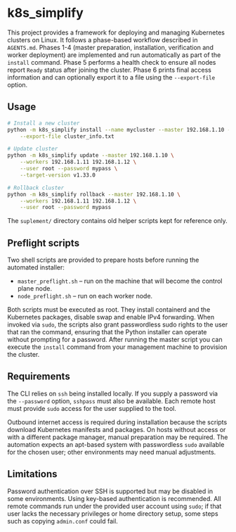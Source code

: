 # k8s_simplify

This project provides a framework for deploying and managing Kubernetes clusters on Linux.
It follows a phase-based workflow described in `AGENTS.md`.
Phases 1-4 (master preparation, installation, verification and worker
deployment) are implemented and run automatically as part of the `install`
command. Phase 5 performs a health check to ensure all nodes report `Ready`
status after joining the cluster. Phase 6 prints final access information and
can optionally export it to a file using the `--export-file` option.

## Usage

```bash
# Install a new cluster
python -m k8s_simplify install --name mycluster --master 192.168.1.10 --workers 192.168.1.11 192.168.1.12 \
    --export-file cluster_info.txt

# Update cluster
python -m k8s_simplify update --master 192.168.1.10 \
    --workers 192.168.1.11 192.168.1.12 \
    --user root --password mypass \
    --target-version v1.33.0

# Rollback cluster
python -m k8s_simplify rollback --master 192.168.1.10 \
    --workers 192.168.1.11 192.168.1.12 \
    --user root --password mypass
```

The `suplement/` directory contains old helper scripts kept for reference only.

## Preflight scripts

Two shell scripts are provided to prepare hosts before running the automated
installer:

- `master_preflight.sh` – run on the machine that will become the control plane
  node.
- `node_preflight.sh` – run on each worker node.

Both scripts must be executed as root. They install containerd and the
Kubernetes packages, disable swap and enable IPv4 forwarding. When invoked via
`sudo`, the scripts also grant passwordless sudo rights to the user that ran the
command, ensuring that the Python installer can operate without prompting for a
password. After running the master script you can execute the `install` command
from your management machine to provision the cluster.

## Requirements

The CLI relies on `ssh` being installed locally. If you supply a password via
the `--password` option, `sshpass` must also be available. Each remote host must
provide `sudo` access for the user supplied to the tool.

Outbound internet access is required during installation because the scripts
download Kubernetes manifests and packages. On hosts without access or with a
different package manager, manual preparation may be required. The automation
expects an apt-based system with passwordless `sudo` available for the chosen
user; other environments may need manual adjustments.

## Limitations

Password authentication over SSH is supported but may be disabled in some
environments. Using key-based authentication is recommended. All remote commands
run under the provided user account using `sudo`; if that user lacks the
necessary privileges or home directory setup, some steps such as copying
`admin.conf` could fail.
